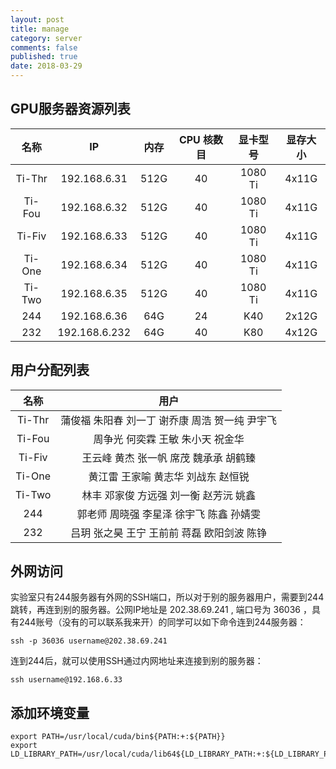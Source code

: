 ```yaml
---
layout: post
title: manage
category: server
comments: false
published: true
date: 2018-03-29
---
```


## GPU服务器资源列表
| 名称 | IP | 内存 |CPU 核数目|显卡型号|显存大小|
|:---:|:---:|:---:|:-------:|:-------:|:-------:|
|Ti-Thr|192.168.6.31|512G|40|1080 Ti|4x11G|
|Ti-Fou|192.168.6.32|512G|40|1080 Ti|4x11G|
|Ti-Fiv|192.168.6.33|512G|40|1080 Ti|4x11G|
|Ti-One|192.168.6.34|512G|40|1080 Ti|4x11G|
|Ti-Two|192.168.6.35|512G|40|1080 Ti|4x11G|
|244|192.168.6.36|64G|24|K40|2x12G|
|232|192.168.6.232|64G|40|K80|4x12G|


## 用户分配列表
| 名称 | 用户 |
|:---:|:---:|
|Ti-Thr|蒲俊福 朱阳春 刘一丁 谢乔康 周浩 贺一纯 尹宇飞|
|Ti-Fou|周争光 何奕霖 王敏 朱小天 祝金华|
|Ti-Fiv|王云峰 黄杰 张一帆 席茂 魏承承 胡鹤臻|
|Ti-One|黄江雷 王家喻 黄志华 刘战东 赵恒锐|
|Ti-Two|林丰 邓家俊 方远强 刘一衡 赵芳沅 姚鑫|
|244|郭老师 周晓强 李星泽 徐宇飞 陈鑫 孙婧雯|
|232|吕玥 张之昊 王宁 王前前 蒋磊 欧阳剑波 陈铮|


## 外网访问
实验室只有244服务器有外网的SSH端口，所以对于别的服务器用户，需要到244跳转，再连到别的服务器。公网IP地址是 202.38.69.241 , 端口号为 36036 ，具有244账号（没有的可以联系我来开）的同学可以如下命令连到244服务器：
```
ssh -p 36036 username@202.38.69.241
```
连到244后，就可以使用SSH通过内网地址来连接到别的服务器：
```
ssh username@192.168.6.33
```


## 添加环境变量
```
export PATH=/usr/local/cuda/bin${PATH:+:${PATH}}
export LD_LIBRARY_PATH=/usr/local/cuda/lib64${LD_LIBRARY_PATH:+:${LD_LIBRARY_PATH}}
```
